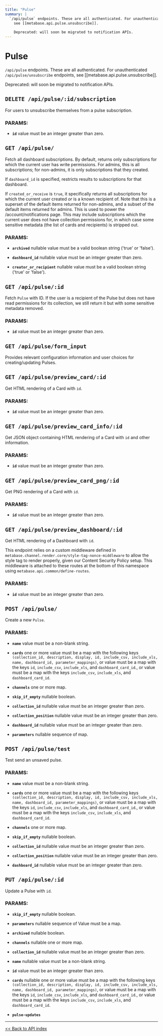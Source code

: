 ```yaml
---
title: "Pulse"
summary: |
  `/api/pulse` endpoints. These are all authenticated. For unauthenticated `/api/pulse/unsubscribe` endpoints,
    see [[metabase.api.pulse.unsubscribe]].
  
    Deprecated: will soon be migrated to notification APIs.
---
```


# Pulse

`/api/pulse` endpoints. These are all authenticated. For unauthenticated `/api/pulse/unsubscribe` endpoints,
  see [[metabase.api.pulse.unsubscribe]].

  Deprecated: will soon be migrated to notification APIs.

## `DELETE /api/pulse/:id/subscription`

For users to unsubscribe themselves from a pulse subscription.

### PARAMS:

-  **`id`** value must be an integer greater than zero.

## `GET /api/pulse/`

Fetch all dashboard subscriptions. By default, returns only subscriptions for which the current user has write
  permissions. For admins, this is all subscriptions; for non-admins, it is only subscriptions that they created.

  If `dashboard_id` is specified, restricts results to subscriptions for that dashboard.

  If `created_or_receive` is `true`, it specifically returns all subscriptions for which the current user
  created *or* is a known recipient of. Note that this is a superset of the default items returned for non-admins,
  and a subset of the default items returned for admins. This is used to power the /account/notifications page.
  This may include subscriptions which the current user does not have collection permissions for, in which case
  some sensitive metadata (the list of cards and recipients) is stripped out.

### PARAMS:

-  **`archived`** nullable value must be a valid boolean string ('true' or 'false').

-  **`dashboard_id`** nullable value must be an integer greater than zero.

-  **`creator_or_recipient`** nullable value must be a valid boolean string ('true' or 'false').

## `GET /api/pulse/:id`

Fetch `Pulse` with ID. If the user is a recipient of the Pulse but does not have read permissions for its collection,
  we still return it but with some sensitive metadata removed.

### PARAMS:

-  **`id`** value must be an integer greater than zero.

## `GET /api/pulse/form_input`

Provides relevant configuration information and user choices for creating/updating Pulses.

## `GET /api/pulse/preview_card/:id`

Get HTML rendering of a Card with `id`.

### PARAMS:

-  **`id`** value must be an integer greater than zero.

## `GET /api/pulse/preview_card_info/:id`

Get JSON object containing HTML rendering of a Card with `id` and other information.

### PARAMS:

-  **`id`** value must be an integer greater than zero.

## `GET /api/pulse/preview_card_png/:id`

Get PNG rendering of a Card with `id`.

### PARAMS:

-  **`id`** value must be an integer greater than zero.

## `GET /api/pulse/preview_dashboard/:id`

Get HTML rendering of a Dashboard with `id`.

  This endpoint relies on a custom middleware defined in `metabase.channel.render.core/style-tag-nonce-middleware` to
  allow the style tag to render properly, given our Content Security Policy setup. This middleware is attached to these
  routes at the bottom of this namespace using `metabase.api.common/define-routes`.

### PARAMS:

-  **`id`** value must be an integer greater than zero.

## `POST /api/pulse/`

Create a new `Pulse`.

### PARAMS:

-  **`name`** value must be a non-blank string.

-  **`cards`** one or more value must be a map with the following keys `(collection_id, description, display, id, include_csv, include_xls, name, dashboard_id, parameter_mappings)`, or value must be a map with the keys `id`, `include_csv`, `include_xls`, and `dashboard_card_id`., or value must be a map with the keys `include_csv`, `include_xls`, and `dashboard_card_id`.

-  **`channels`** one or more map.

-  **`skip_if_empty`** nullable boolean.

-  **`collection_id`** nullable value must be an integer greater than zero.

-  **`collection_position`** nullable value must be an integer greater than zero.

-  **`dashboard_id`** nullable value must be an integer greater than zero.

-  **`parameters`** nullable sequence of map.

## `POST /api/pulse/test`

Test send an unsaved pulse.

### PARAMS:

-  **`name`** value must be a non-blank string.

-  **`cards`** one or more value must be a map with the following keys `(collection_id, description, display, id, include_csv, include_xls, name, dashboard_id, parameter_mappings)`, or value must be a map with the keys `id`, `include_csv`, `include_xls`, and `dashboard_card_id`., or value must be a map with the keys `include_csv`, `include_xls`, and `dashboard_card_id`.

-  **`channels`** one or more map.

-  **`skip_if_empty`** nullable boolean.

-  **`collection_id`** nullable value must be an integer greater than zero.

-  **`collection_position`** nullable value must be an integer greater than zero.

-  **`dashboard_id`** nullable value must be an integer greater than zero.

## `PUT /api/pulse/:id`

Update a Pulse with `id`.

### PARAMS:

-  **`skip_if_empty`** nullable boolean.

-  **`parameters`** nullable sequence of Value must be a map.

-  **`archived`** nullable boolean.

-  **`channels`** nullable one or more map.

-  **`collection_id`** nullable value must be an integer greater than zero.

-  **`name`** nullable value must be a non-blank string.

-  **`id`** value must be an integer greater than zero.

-  **`cards`** nullable one or more value must be a map with the following keys `(collection_id, description, display, id, include_csv, include_xls, name, dashboard_id, parameter_mappings)`, or value must be a map with the keys `id`, `include_csv`, `include_xls`, and `dashboard_card_id`., or value must be a map with the keys `include_csv`, `include_xls`, and `dashboard_card_id`.

-  **`pulse-updates`**

---

[<< Back to API index](../api-documentation.md)